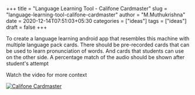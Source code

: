 +++
title = "Language Learning Tool - Califone Cardmaster"
slug = "language-learning-tool-califone-cardmaster"
author = "M.Muthukrishna"
date = 2020-12-14T07:51:03+05:30
categories = ["ideas"]
tags = ["ideas"]
draft = false
+++

To create a language learning android app that resembles this machine
with multiple language pack cards.
There should be pre-recorded cards that can be used to learn
pronunciation of words.
And cards that students can use on the other side.
A percentage match of the audio should be shown after
student's attempt

Watch the video for more context

[![Califone Cardmaster](http://img.youtube.com/vi/0b2RYRggV8I/0.jpg)](https://www.youtube.com/watch?v=0b2RYRggV8I "Califone Cardmaster")
